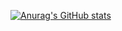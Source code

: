 [![Anurag's GitHub stats](https://github-readme-stats.vercel.app/api?username=arifm&show_icons=true&theme=radical)](https://github.com/anuraghazra/github-readme-stats)


